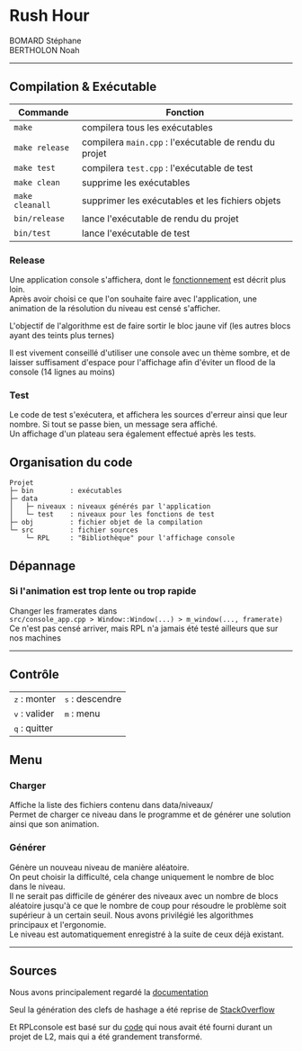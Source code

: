 # Rush Hour

BOMARD Stéphane \
BERTHOLON Noah

---
## Compilation & Exécutable
|Commande|Fonction|
|--|--|
`make` | compilera tous les exécutables
`make release` | compilera `main.cpp` : l'exécutable de rendu du projet
`make test` | compilera `test.cpp` : l'exécutable de test
`make clean` | supprime les exécutables
`make cleanall` | supprimer les exécutables et les fichiers objets
`bin/release`| lance l'exécutable de rendu du projet
`bin/test` | lance l'exécutable de test

### Release
Une application console s'affichera, dont le [fonctionnement](#Menu) est décrit plus loin.\
Après avoir choisi ce que l'on souhaite faire avec l'application, une animation de la résolution du niveau est censé s'afficher.

L'objectif de l'algorithme est de faire sortir le bloc jaune vif (les autres blocs ayant des teints plus ternes)

Il est vivement conseillé d'utiliser une console avec un thème sombre, et de laisser suffisament d'espace pour l'affichage afin d'éviter un flood de la console (14 lignes au moins)

### Test
Le code de test s'exécutera, et affichera les sources d'erreur ainsi que leur nombre. Si tout se passe bien, un message sera affiché.\
Un affichage d'un plateau sera également effectué après les tests.

## Organisation du code
```
Projet
├─ bin         : exécutables
├─ data
│   ├─ niveaux : niveaux générés par l'application
│   └─ test    : niveaux pour les fonctions de test
├─ obj         : fichier objet de la compilation
└─ src         : fichier sources
    └─ RPL     : "Bibliothèque" pour l'affichage console
```

## Dépannage

### Si l'animation est trop lente ou trop rapide
Changer les framerates dans\
`src/console_app.cpp > Window::Window(...) > m_window(..., framerate)`\
Ce n'est pas censé arriver, mais RPL n'a jamais été testé ailleurs que sur nos machines

---

## Contrôle 
|||
|--|--|
| <kbd>z</kbd> : monter  | <kbd>s</kbd> : descendre |
| <kbd>v</kbd> : valider | <kbd>m</kbd> : menu |
| <kbd>q</kbd> : quitter | |

## Menu
### Charger
Affiche la liste des fichiers contenu dans data/niveaux/\
Permet de charger ce niveau dans le programme et de générer une solution ainsi que son animation.

### Générer
Génère un nouveau niveau de manière aléatoire.\
On peut choisir la difficulté, cela change uniquement le nombre de bloc dans le niveau.\
Il ne serait pas difficile de générer des niveaux avec un nombre de blocs aléatoire jusqu'à ce que le nombre de coup pour résoudre le problème soit supérieur à un certain seuil. Nous avons privilégié les algorithmes principaux et l'ergonomie.\
Le niveau est automatiquement enregistré à la suite de ceux déjà existant.

---
## Sources
Nous avons principalement regardé la [documentation](https://en.cppreference.com/w/) 

Seul la génération des clefs de hashage a été reprise de [StackOverflow](https://stackoverflow.com/questions/2590677/how-do-i-combine-hash-values-in-c0x)

Et RPLconsole est basé sur du [code](https://forge.univ-lyon1.fr/p2002981/keskonmeh/-/blob/main/src/winTxt.cpp) qui nous avait été fourni durant un projet de L2, mais qui a été grandement transformé.